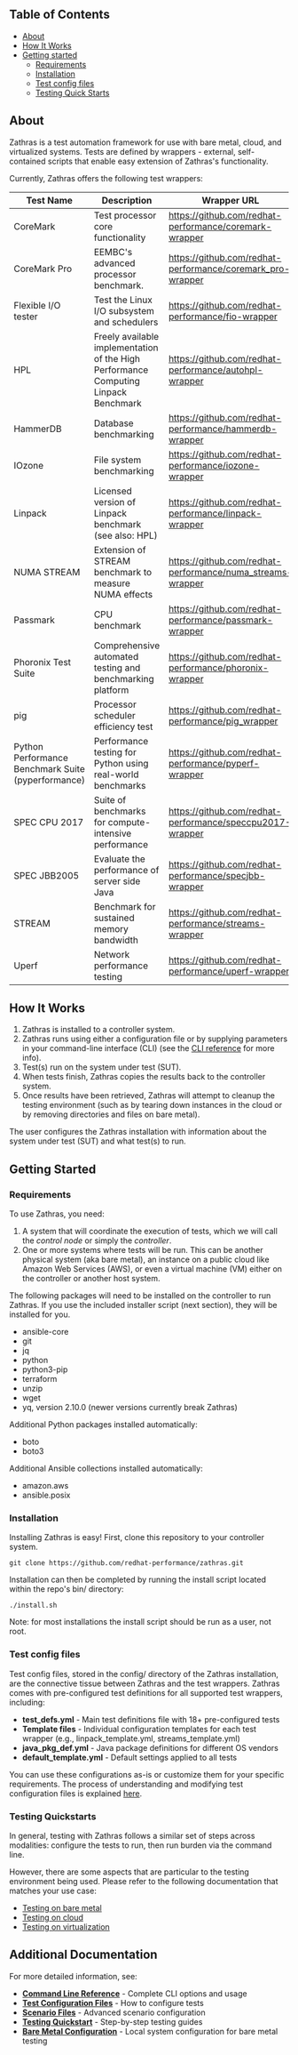 ## Table of Contents
- [About](#about)
- [How It Works](#how-it-works)
- [Getting started](#getting-started)
    - [Requirements](#requirements)
    - [Installation](#installation)
    - [Test config files](#test-config-files)
    - [Testing Quick Starts](#installation-and-quick-start)


## About
Zathras is a test automation framework for use with bare metal, cloud, and virtualized systems. Tests are defined by wrappers - external, self-contained scripts that enable easy extension of Zathras's functionality. 

Currently, Zathras offers the following test wrappers:

| Test Name                                          | Description                                                                         | Wrapper URL                                                |
|----------------------------------------------------|-------------------------------------------------------------------------------------|------------------------------------------------------------|
| CoreMark                                           | Test processor core functionality                                                   | https://github.com/redhat-performance/coremark-wrapper     |
| CoreMark Pro                                       | EEMBC's advanced processor benchmark.                                               | https://github.com/redhat-performance/coremark_pro-wrapper |
| Flexible I/O tester                                | Test the Linux I/O subsystem and schedulers                                         | https://github.com/redhat-performance/fio-wrapper          |
| HPL                                                | Freely available implementation of the High Performance Computing Linpack Benchmark | https://github.com/redhat-performance/autohpl-wrapper      |
| HammerDB                                           | Database benchmarking                                                               | https://github.com/redhat-performance/hammerdb-wrapper     |
| IOzone                                             | File system benchmarking                                                            | https://github.com/redhat-performance/iozone-wrapper       |
| Linpack                                            | Licensed version of Linpack benchmark (see also: HPL)                               | https://github.com/redhat-performance/linpack-wrapper      |
| NUMA STREAM                                        | Extension of STREAM benchmark to measure NUMA effects                               | https://github.com/redhat-performance/numa_streams-wrapper |
| Passmark                                           | CPU benchmark                                                                       | https://github.com/redhat-performance/passmark-wrapper     |
| Phoronix Test Suite                                | Comprehensive automated testing and benchmarking platform                           | https://github.com/redhat-performance/phoronix-wrapper     |
| pig                                                | Processor scheduler efficiency test                                                 | https://github.com/redhat-performance/pig_wrapper          |
| Python Performance Benchmark Suite (pyperformance) | Performance testing for Python using real-world benchmarks                          | https://github.com/redhat-performance/pyperf-wrapper       |
| SPEC CPU 2017                                      | Suite of benchmarks for compute-intensive performance                               | https://github.com/redhat-performance/speccpu2017-wrapper  |
| SPEC JBB2005                                       | Evaluate the performance of server side Java                                        | https://github.com/redhat-performance/specjbb-wrapper      |
| STREAM                                             | Benchmark for sustained memory bandwidth                                            | https://github.com/redhat-performance/streams-wrapper      |
| Uperf                                              | Network performance testing                                                         | https://github.com/redhat-performance/uperf-wrapper        |

## How It Works
1. Zathras is installed to a controller system.
2. Zathras runs using either a configuration file or by supplying parameters in your command-line interface (CLI) (see the [CLI reference](docs/command_line_reference.md) for more info).  
3. Test(s) run on the system under test (SUT).
4. When tests finish, Zathras copies the results back to the controller system.
5. Once results have been retrieved, Zathras will attempt to cleanup the testing environment (such as by tearing down instances in the cloud or by removing directories and files on bare metal). 

The user configures the Zathras installation with information about the system under test (SUT) and what test(s) to run.

## Getting Started

### Requirements
To use Zathras, you need: 
1. A system that will coordinate the execution of tests, which we will call the *control node* or simply the *controller*.
2. One or more systems where tests will be run. This can be another physical system (aka bare metal), an instance on a public cloud like Amazon Web Services (AWS), or even a virtual machine (VM) either on the controller or another host system.

The following packages will need to be installed on the controller to run Zathras. If you use the included installer script (next section), they will be installed for you.
- ansible-core
- git
- jq
- python
- python3-pip
- terraform
- unzip
- wget
- yq, version 2.10.0 (newer versions currently break Zathras)

Additional Python packages installed automatically:
- boto
- boto3

Additional Ansible collections installed automatically:
- amazon.aws
- ansible.posix

### Installation
Installing Zathras is easy! First, clone this repository to your controller system.

    git clone https://github.com/redhat-performance/zathras.git

Installation can then be completed by running the install script located within the repo's bin/ directory:

    ./install.sh


Note: for most installations the install script should be run as a user, not root.

### Test config files
Test config files, stored in the config/ directory of the Zathras installation, are the connective tissue between Zathras and the test wrappers. Zathras comes with pre-configured test definitions for all supported test wrappers, including:

- **test_defs.yml** - Main test definitions file with 18+ pre-configured tests
- **Template files** - Individual configuration templates for each test wrapper (e.g., linpack_template.yml, streams_template.yml)
- **java_pkg_def.yml** - Java package definitions for different OS vendors
- **default_template.yml** - Default settings applied to all tests

You can use these configurations as-is or customize them for your specific requirements. The process of understanding and modifying test configuration files is explained [here](docs/test_config_files.md).

### Testing Quickstarts
In general, testing with Zathras follows a similar set of steps across modalities: configure the tests to run, then run burden via the command line. 

However, there are some aspects that are particular to the testing environment being used. Please refer to the following documentation that matches your use case:

- [Testing on bare metal](docs/testing_quickstart.md#testing-on-bare-metal)
- [Testing on cloud](docs/testing_quickstart.md#testing-on-cloud)
- [Testing on virtualization](docs/testing_quickstart.md#testing-in-virtualization)

## Additional Documentation

For more detailed information, see:

- **[Command Line Reference](docs/command_line_reference.md)** - Complete CLI options and usage
- **[Test Configuration Files](docs/test_config_files.md)** - How to configure tests
- **[Scenario Files](docs/scenario_files.md)** - Advanced scenario configuration
- **[Testing Quickstart](docs/testing_quickstart.md)** - Step-by-step testing guides
- **[Bare Metal Configuration](docs/bare_metal_configuration.md)** - Local system configuration for bare metal testing
